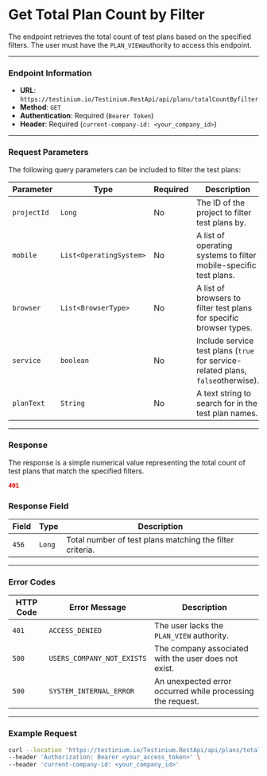 # Get Total Plan Count by Filter

The endpoint retrieves the total count of test plans based on the specified filters. The user must have the `PLAN_VIEW`authority to access this endpoint.

***

### Endpoint Information

* **URL**: `https://testinium.io/Testinium.RestApi/api/plans/totalCountByfilter`
* **Method**: `GET`
* **Authentication**: Required (`Bearer Token`)
* **Header**: Required (`current-company-id: <your_company_id>`)

***

### Request Parameters

The following query parameters can be included to filter the test plans:

| Parameter   | Type                    | Required | Description                                                                      |
| ----------- | ----------------------- | -------- | -------------------------------------------------------------------------------- |
| `projectId` | `Long`                  | No       | The ID of the project to filter test plans by.                                   |
| `mobile`    | `List<OperatingSystem>` | No       | A list of operating systems to filter mobile-specific test plans.                |
| `browser`   | `List<BrowserType>`     | No       | A list of browsers to filter test plans for specific browser types.              |
| `service`   | `boolean`               | No       | Include service test plans (`true` for service-related plans, `false`otherwise). |
| `planText`  | `String`                | No       | A text string to search for in the test plan names.                              |

***

### Response

The response is a simple numerical value representing the total count of test plans that match the specified filters.

```json
401
```

### Response Field

| Field | Type   | Description                                              |
| ----- | ------ | -------------------------------------------------------- |
| `456` | `Long` | Total number of test plans matching the filter criteria. |

***

### Error Codes

| HTTP Code | Error Message              | Description                                                |
| --------- | -------------------------- | ---------------------------------------------------------- |
| `401`     | `ACCESS_DENIED`            | The user lacks the `PLAN_VIEW` authority.                  |
| `500`     | `USERS_COMPANY_NOT_EXISTS` | The company associated with the user does not exist.       |
| `500`     | `SYSTEM_INTERNAL_ERROR`    | An unexpected error occurred while processing the request. |

***

### Example Request

```bash
curl --location 'https://testinium.io/Testinium.RestApi/api/plans/totalCountByfilter?projectId=1424&service=true&planText=deneme' \  
--header 'Authorization: Bearer <your_access_token>' \  
--header 'current-company-id: <your_company_id>'  
```
